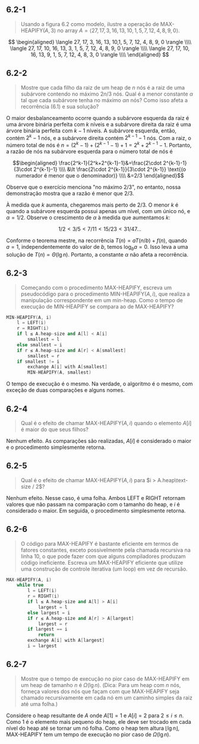 ## 6.2-1

> Usando a figura 6.2 como modelo, ilustre a operação de $\text{MAX-HEAPIFY}(A, 3)$ no array $A = \langle 27, 17, 3, 16, 13, 10, 1, 5, 7, 12, 4, 8, 9, 0 \rangle$.

$$
\begin{aligned}
\langle 27, 17, 3,  16, 13, 10,1, 5, 7, 12, 4, 8, 9, 0 \rangle \\\\
\langle 27, 17, 10, 16, 13, 3, 1, 5, 7, 12, 4, 8, 9, 0 \rangle \\\\
\langle 27, 17, 10, 16, 13, 9, 1, 5, 7, 12, 4, 8, 3, 0 \rangle \\\\
\end{aligned}
$$

## 6.2-2

> Mostre que cada filho da raiz de um heap de $n$ nós é a raiz de uma subárvore contendo no máximo $2n/3$ nós. Qual é a menor constante $\alpha$ tal que cada subárvore tenha no máximo $\alpha n$ nós? Como isso afeta a recorrência (6.1) e sua solução?

O maior desbalanceamento ocorre quando a subárvore esquerda da raiz é uma árvore binária perfeita com $k$ níveis e a subárvore direita da raiz é uma árvore binária perfeita com $k-1$ níveis. A subárvore esquerda, então, contém $2^k-1$ nós, e a subárvore direita contém $2^{k-1}-1$ nós. Com a raiz, o número total de nós é $n=(2^k-1)+(2^{k-1}-1)+1=2^k+2^{k-1}-1$. Portanto, a razão de nós na subárvore esquerda para o número total de nós é

$$\begin{aligned}
\frac{2^k-1}{2^k+2^{k-1}-1}&=\frac{2\cdot 2^{k-1}-1}{3\cdot 2^{k-1}-1} \\\\
&\lt \frac{2\cdot 2^{k-1}}{3\cdot 2^{k-1}} \text{(o numerador é menor que o denominador)} \\\\
&=2/3
\end{aligned}$$

Observe que o exercício menciona "no máximo $2/3$", no entanto, nossa demonstração mostra que a razão é menor que $2/3$.

À medida que $k$ aumenta, chegaremos mais perto de $2/3$. O menor $k$ é quando a subárvore esquerda possui apenas um nível, com um único nó, e $\alpha=1/2$. Observe o crescimento de $\alpha$ à medida que aumentamos $k$:

$$1/2 \lt 3/5 \lt 7/11 \lt 15/23 \lt 31/47 \dots$$

Conforme o teorema mestre, na recorrência $T(n)=aT(n/b)+f(n)$, quando $a=1$, independentemente do valor de $b$, temos $\log_b a=0$. Isso leva a uma solução de $T(n)=\Theta(\lg n)$. Portanto, a constante $\alpha$ não afeta a recorrência.

## 6.2-3

> Começando com o procedimento $\text{MAX-HEAPIFY}$, escreva um pseudocódigo para o procedimento $\text{MIN-HEAPIFY}(A, i)$, que realiza a manipulação correspondente em um min-heap. Como o tempo de execução de $\text{MIN-HEAPIFY}$ se compara ao de $\text{MAX-HEAPIFY}$?

```cpp
MIN-HEAPIFY(A, i)
    l = LEFT(i)
    r = RIGHT(i)
    if l ≤ A.heap-size and A[l] < A[i]
        smallest = l
    else smallest = i
    if r ≤ A.heap-size and A[r] < A[smallest]
        smallest = r
    if smallest != i
        exchange A[i] with A[smallest]
        MIN-HEAPIFY(A, smallest)
```

O tempo de execução é o mesmo. Na verdade, o algoritmo é o mesmo, com exceção de duas comparações e alguns nomes.

## 6.2-4

> Qual é o efeito de chamar $\text{MAX-HEAPIFY}(A, i)$ quando o elemento $A[i]$ é maior do que seus filhos?

Nenhum efeito. As comparações são realizadas, $A[i]$ é considerado o maior e o procedimento simplesmente retorna.

## 6.2-5

> Qual é o efeito de chamar $\text{MAX-HEAPIFY}(A, i)$ para $i > A.heap\text-size / 2$?

Nenhum efeito. Nesse caso, é uma folha. Ambos $\text{LEFT}$ e $\text{RIGHT}$ retornam valores que não passam na comparação com o tamanho do heap, e $i$ é considerado o maior. Em seguida, o procedimento simplesmente retorna.

## 6.2-6

> O código para $\text{MAX-HEAPIFY}$ é bastante eficiente em termos de fatores constantes, exceto possivelmente pela chamada recursiva na linha 10, o que pode fazer com que alguns compiladores produzam código ineficiente. Escreva um $\text{MAX-HEAPIFY}$ eficiente que utilize uma construção de controle iterativa (um loop) em vez de recursão.

```cpp
MAX-HEAPIFY(A, i)
    while true
        l = LEFT(i)
        r = RIGHT(i)
        if l ≤ A.heap-size and A[l] > A[i]
            largest = l
        else largest = i
        if r ≤ A.heap-size and A[r] > A[largest]
            largest = r
        if largest == i
            return
        exchange A[i] with A[largest]
        i = largest
```

## 6.2-7

> Mostre que o tempo de execução no pior caso de $\text{MAX-HEAPIFY}$ em um heap de tamanho $n$ é $\Omega(\lg n)$. (Dica: Para um heap com $n$ nós, forneça valores dos nós que façam com que $\text{MAX-HEAPIFY}$ seja chamado recursivamente em cada nó em um caminho simples da raiz até uma folha.)

Considere o heap resultante de $A$ onde $A[1] = 1$ e $A[i] = 2$ para $2 \le i \le n$. Como $1$ é o elemento mais pequeno do heap, ele deve ser trocado em cada nível do heap até se tornar um nó folha. Como o heap tem altura $\lfloor \lg n\rfloor$, $\text{MAX-HEAPIFY}$ tem um tempo de execução no pior caso de $\Omega(\lg n)$.